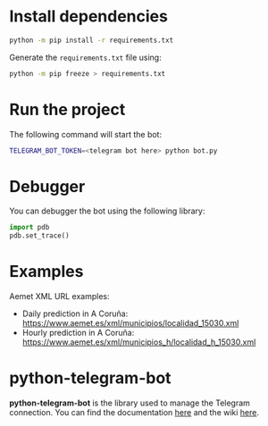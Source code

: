 
# Install dependencies

```bash
python -m pip install -r requirements.txt
```

Generate the `requirements.txt` file using:
```bash
python -m pip freeze > requirements.txt
```

# Run the project

The following command will start the bot:
```bash
TELEGRAM_BOT_TOKEN=<telegram bot here> python bot.py
```

# Debugger

You can debugger the bot using the following library:
```python
import pdb
pdb.set_trace()
```

# Examples

Aemet XML URL examples:

* Daily prediction in A Coruña: https://www.aemet.es/xml/municipios/localidad_15030.xml
* Hourly prediction in A Coruña: https://www.aemet.es/xml/municipios_h/localidad_h_15030.xml

# python-telegram-bot

**python-telegram-bot** is the library used to manage the Telegram connection. You can find the documentation [here](https://python-telegram-bot.readthedocs.io/en/stable/) and the wiki [here](https://github.com/python-telegram-bot/python-telegram-bot/wiki).
